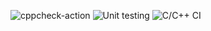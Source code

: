 ![cppcheck-action](https://github.com/PriyankaPuli/Arthmetic-Opearations/workflows/cppcheck-action/badge.svg)
![Unit testing](https://github.com/PriyankaPuli/Arthmetic-Opearations/workflows/Unit%20testing/badge.svg)
![C/C++ CI](https://github.com/PriyankaPuli/Arthmetic-Opearations/workflows/C/C++%20CI/badge.svg)
